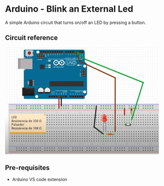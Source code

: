 # Arduino - Blink an External Led

A simple Arduino circuit that turns on/off an LED by pressing a button.

## Circuit reference

![circuit](circuit.png)

## Pre-requisites

* Arduino VS code extension
